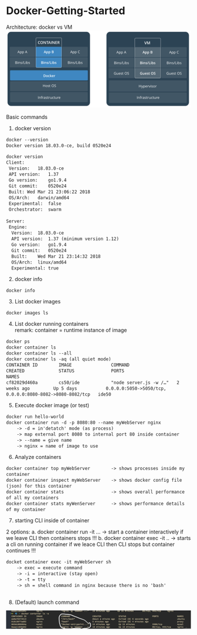 # Docker-Getting-Started
Architecture: docker vs VM  
<img src="images/dockerVsVM.png" width="600px" >

Basic commands
1. docker version
```
docker --version
Docker version 18.03.0-ce, build 0520e24
```
```
docker version
Client:
 Version:	18.03.0-ce
 API version:	1.37
 Go version:	go1.9.4
 Git commit:	0520e24
 Built:	Wed Mar 21 23:06:22 2018
 OS/Arch:	darwin/amd64
 Experimental:	false
 Orchestrator:	swarm

Server:
 Engine:
  Version:	18.03.0-ce
  API version:	1.37 (minimum version 1.12)
  Go version:	go1.9.4
  Git commit:	0520e24
  Built:	Wed Mar 21 23:14:32 2018
  OS/Arch:	linux/amd64
  Experimental:	true
```
2. docker info
```
docker info
```
3. List docker images
```
docker images ls

```
4. List docker running containers  
remark: container = runtime instance of image
```
docker ps
docker container ls
docker container ls --all
docker container ls -aq (all quiet mode)
CONTAINER ID        IMAGE               COMMAND                  CREATED             STATUS              PORTS                                                      NAMES
cf82029d460a        cs50/ide            "node server.js -w /…"   2 weeks ago         Up 5 days           0.0.0.0:5050->5050/tcp, 0.0.0.0:8080-8082->8080-8082/tcp   ide50
```
5. Execute docker image (or test)
```
docker run hello-world
docker container run -d -p 8080:80 --name myWebServer nginx     
    -> -d = in'detatch' mode (as process)
    -> map external port 8080 to internal port 80 inside container
    -> --name = give name
    -> nginx = name of image to use

```
6. Analyze containers
```
docker container top myWebServer        -> shows processes inside my container
docker container inspect myWebServer    -> shows docker config file (json) for this container
docker container stats                  -> shows overall performance of all my containers
docker container stats myWenServer      -> shows performance details of my container

```
7. starting CLI inside of container

2 options:
    a. docker container run -it ... -> start a container interactively
        if we leave CLI then containers stops !!!
    b. docker container exec -it .. -> starts a cli on running container
        if we leace CLI then CLI stops but container continues !!!
```
docket container exec -it myWebServer sh
    -> exec = execute command
    -> -i = interactive (stay open)
    -> -t = tty
    -> sh = shell command in nginx because there is no 'bash'
    
```
8. (Default) launch command

<img src="images/docker_Container_default_Cmd.png" width="600px" >



